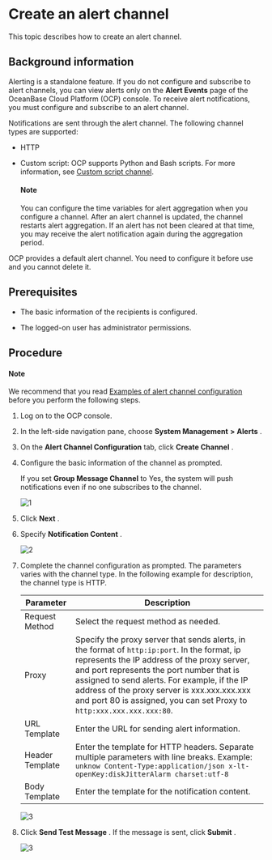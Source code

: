 Create an alert channel
============================================

This topic describes how to create an alert channel.

Background information
-------------------------------------------

Alerting is a standalone feature. If you do not configure and subscribe to alert channels, you can view alerts only on the **Alert Events** page of the OceanBase Cloud Platform (OCP) console. To receive alert notifications, you must configure and subscribe to an alert channel.

Notifications are sent through the alert channel. The following channel types are supported:

* HTTP

* Custom script: OCP supports Python and Bash scripts. For more information, see [Custom script channel](../1300.appendix-2/900.configuration-examples-1.md).

  <main id="notice" type='explain'>
    <h4>Note</h4>
    <p>You can configure the time variables for alert aggregation when you configure a channel. After an alert channel is updated, the channel restarts alert aggregation. If an alert has not been cleared at that time, you may receive the alert notification again during the aggregation period.</p>
  </main>

OCP provides a default alert channel. You need to configure it before use and you cannot delete it.

Prerequisites
----------------------------------

* The basic information of the recipients is configured.

* The logged-on user has administrator permissions.

Procedure
------------------------------

  <main id="notice" type='explain'>
    <h4>Note</h4>
    <p>We recommend that you read <a href="../../500.alarm-reference/500.appendix/800.alarm-channel-settings-example.md">Examples of alert channel configuration</a> before you perform the following steps.</p>
  </main>

1. Log on to the OCP console.

2. In the left-side navigation pane, choose **System Management** **\>** **Alerts** .

3. On the **Alert Channel Configuration** tab, click **Create Channel** .

4. Configure the basic information of the channel as prompted.

   If you set **Group Message Channel** to Yes, the system will push notifications even if no one subscribes to the channel.

   ![1](https://help-static-aliyun-doc.aliyuncs.com/assets/img/en-US/2054633561/p440508.png)

5. Click **Next** .

6. Specify **Notification Content** .

   ![2](https://help-static-aliyun-doc.aliyuncs.com/assets/img/en-US/2054633561/p440516.png)

7. Complete the channel configuration as prompted. The parameters varies with the channel type. In the following example for description, the channel type is HTTP.

   |    Parameter    |                                                                                                                                                                                Description                                                                                                                                                                                 |
   |-----------------|----------------------------------------------------------------------------------------------------------------------------------------------------------------------------------------------------------------------------------------------------------------------------------------------------------------------------------------------------------------------------|
   | Request Method  | Select the request method as needed.                                                                                                                                                                                                                                                                                                                                       |
   | Proxy           | Specify the proxy server that sends alerts, in the format of `http:ip:port`. In the format, ip represents the IP address of the proxy server, and port represents the port number that is assigned to send alerts.  For example, if the IP address of the proxy server is xxx.xxx.xxx.xxx and port 80 is assigned, you can set Proxy to `http:xxx.xxx.xxx.xxx:80`. |
   | URL Template    | Enter the URL for sending alert information.                                                                                                                                                                                                                                                                                                                               |
   | Header Template | Enter the template for HTTP headers. Separate multiple parameters with line breaks. Example: ```unknow Content-Type:application/json x-lt-openKey:diskJitterAlarm charset:utf-8```                                                                                                                                                |
   | Body Template   | Enter the template for the notification content.                                                                                                                                                                                                                                                                                                                           |

   ![3](https://help-static-aliyun-doc.aliyuncs.com/assets/img/en-US/2054633561/p440518.png)

8. Click **Send Test Message** . If the message is sent, click **Submit** .

   ![3](https://help-static-aliyun-doc.aliyuncs.com/assets/img/en-US/1054633561/p440525.png)
